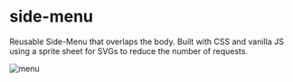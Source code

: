 # side-menu
Reusable Side-Menu that overlaps the body. Built with CSS and vanilla JS using a sprite sheet for SVGs to reduce the number of requests.


![menu](https://user-images.githubusercontent.com/41505038/51198791-75bbd480-18b2-11e9-9f1d-716e5fe68d6d.gif)
